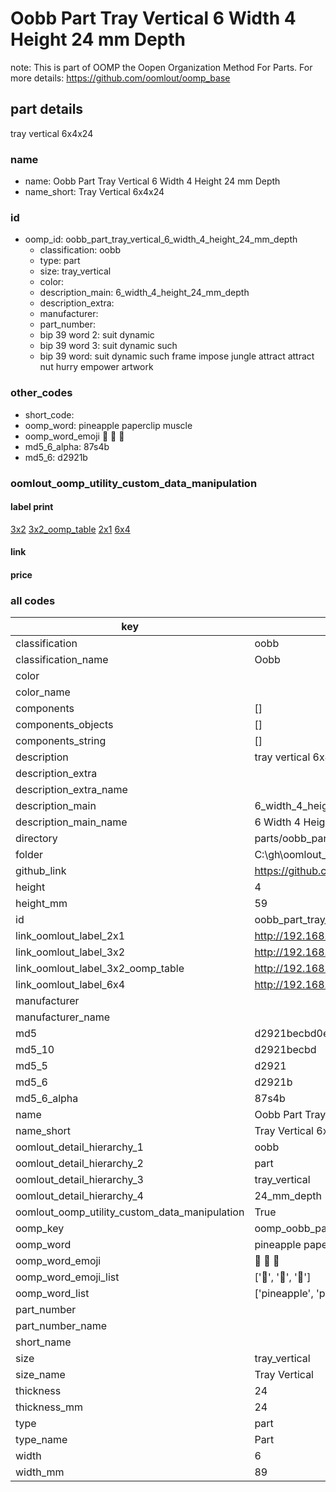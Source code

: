 # Oobb Part Tray Vertical 6 Width 4 Height 24 mm Depth  

note: This is part of OOMP the Oopen Organization Method For Parts. For more details: https://github.com/oomlout/oomp_base

##  part details
  



tray vertical 6x4x24



### name
* name: Oobb Part Tray Vertical 6 Width 4 Height 24 mm Depth
* name_short: Tray Vertical 6x4x24 
### id
* oomp_id: oobb_part_tray_vertical_6_width_4_height_24_mm_depth
  * classification: oobb
  * type: part
  * size: tray_vertical
  * color: 
  * description_main: 6_width_4_height_24_mm_depth
  * description_extra: 
  * manufacturer: 
  * part_number: 
  * bip 39 word 2: suit dynamic
  * bip 39 word 3: suit dynamic such
  * bip 39 word: suit dynamic such frame impose jungle attract attract nut hurry empower artwork

### other_codes
* short_code: 
* oomp_word: pineapple paperclip muscle
* oomp_word_emoji :pineapple: :paperclip: :muscle:
* md5_6_alpha: 87s4b
* md5_6: d2921b






### oomlout_oomp_utility_custom_data_manipulation
#### label print
[3x2](http://192.168.1.245:1112/?label=oomp%2087s4b)
[3x2_oomp_table](http://192.168.1.108:1112/?label=oomp%2087s4b)
[2x1](http://192.168.1.242:1112/?label=oomp%2087s4b)
[6x4](http://192.168.1.55:1112/?label=oomp%2087s4b)    

#### link

                              

#### price







### all codes 
| key | value |  
| --- | --- |  
| classification | oobb |  
| classification_name | Oobb |  
| color |  |  
| color_name |  |  
| components | [] |  
| components_objects | [] |  
| components_string | [] |  
| description | tray vertical 6x4x24 |  
| description_extra |  |  
| description_extra_name |  |  
| description_main | 6_width_4_height_24_mm_depth |  
| description_main_name | 6 Width 4 Height 24 mm Depth |  
| directory | parts/oobb_part_tray_vertical_6_width_4_height_24_mm_depth |  
| folder | C:\gh\oomlout_oobb_version_4_generated_parts\parts\oobb_part_tray_vertical_6_width_4_height_24_mm_depth |  
| github_link | https://github.com/oomlout/oomlout_oomp_part_src/tree/main/parts/oobb_part_tray_vertical_6_width_4_height_24_mm_depth |  
| height | 4 |  
| height_mm | 59 |  
| id | oobb_part_tray_vertical_6_width_4_height_24_mm_depth |  
| link_oomlout_label_2x1 | http://192.168.1.242:1112/?label=oomp%2087s4b |  
| link_oomlout_label_3x2 | http://192.168.1.245:1112/?label=oomp%2087s4b |  
| link_oomlout_label_3x2_oomp_table | http://192.168.1.108:1112/?label=oomp%2087s4b |  
| link_oomlout_label_6x4 | http://192.168.1.55:1112/?label=oomp%2087s4b |  
| manufacturer |  |  
| manufacturer_name |  |  
| md5 | d2921becbd0ec1d9e438f5c9b0d136c8 |  
| md5_10 | d2921becbd |  
| md5_5 | d2921 |  
| md5_6 | d2921b |  
| md5_6_alpha | 87s4b |  
| name | Oobb Part Tray Vertical 6 Width 4 Height 24 mm Depth |  
| name_short | Tray Vertical 6x4x24  |  
| oomlout_detail_hierarchy_1 | oobb |  
| oomlout_detail_hierarchy_2 | part |  
| oomlout_detail_hierarchy_3 | tray_vertical |  
| oomlout_detail_hierarchy_4 | 24_mm_depth |  
| oomlout_oomp_utility_custom_data_manipulation | True |  
| oomp_key | oomp_oobb_part_tray_vertical_6_width_4_height_24_mm_depth |  
| oomp_word | pineapple paperclip muscle |  
| oomp_word_emoji | :pineapple: :paperclip: :muscle: |  
| oomp_word_emoji_list | [':pineapple:', ':paperclip:', ':muscle:'] |  
| oomp_word_list | ['pineapple', 'paperclip', 'muscle'] |  
| part_number |  |  
| part_number_name |  |  
| short_name |  |  
| size | tray_vertical |  
| size_name | Tray Vertical |  
| thickness | 24 |  
| thickness_mm | 24 |  
| type | part |  
| type_name | Part |  
| width | 6 |  
| width_mm | 89 |  
